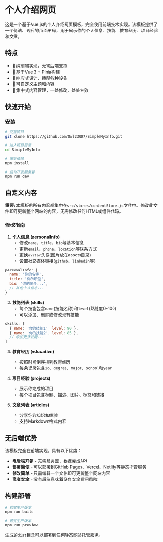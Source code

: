 # 个人介绍网页

这是一个基于Vue.js的个人介绍网页模板，完全使用前端技术实现。该模板提供了一个简洁、现代的页面布局，用于展示你的个人信息、技能、教育经历、项目经验和文章。

## 特点

- 💯 纯前端实现，无需后端支持
- 🚀 基于Vue 3 + Pinia构建
- 📱 响应式设计，适配各种设备
- 🎨 可自定义主题和内容
- 🔄 集中式内容管理，一处修改，处处生效

## 快速开始

### 安装

```bash
# 克隆项目
git clone https://github.com/Owl23007/SimpleMyInfo.git

# 进入项目目录
cd SimipleMyInfo

# 安装依赖
npm install

# 启动开发服务器
npm run dev
```

## 自定义内容

**重要:** 本模板的所有内容都集中在`src/stores/contentStore.js`文件中。修改此文件即可更新整个网站的内容，无需修改任何HTML或组件代码。

### 修改指南

1. **个人信息 (personalInfo)**
   - 修改`name`、`title`、`bio`等基本信息
   - 更新`email`、`phone`、`location`等联系方式
   - 更换`avatar`头像(图片放在assets目录)
   - 设置社交媒体链接(`github`、`linkedin`等)

```javascript
personalInfo: {
  name: '你的名字',
  title: '你的职位',
  bio: '你的简介...',
  // 其他个人信息...
}
```

2. **技能列表 (skills)**
   - 每个技能包含`name`(技能名称)和`level`(熟练度0-100)
   - 可以添加、删除或修改现有技能

```javascript
skills: [
  { name: '你的技能1', level: 90 },
  { name: '你的技能2', level: 85 },
  // 添加更多技能...
]
```

3. **教育经历 (education)**
   - 按照时间倒序排列教育经历
   - 每条记录包含`id`、`degree`、`major`、`school`和`year`

4. **项目经验 (projects)**
   - 展示你完成的项目
   - 每个项目包含标题、描述、图片、标签和链接

5. **文章列表 (articles)**
   - 分享你的知识和经验
   - 支持Markdown格式内容

## 无后端优势

该模板完全在前端实现，具有以下优势：

- **零后端开销** - 无需服务器、数据库或API
- **部署简便** - 可以部署到GitHub Pages、Vercel、Netlify等静态托管服务
- **修改简单** - 只需编辑一个文件即可更新整个网站内容
- **高度安全** - 没有后端意味着没有安全漏洞风险

## 构建部署

```bash
# 构建生产版本
npm run build

# 预览生产版本
npm run preview
```

生成的`dist`目录可以部署到任何静态网站托管服务。


